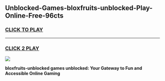 
## Unblocked-Games-bloxfruits-unblocked-Play-Online-Free-96cts
<h3>
<a href="https://premium76.site?title=bloxfruits-unblocked&ref=26A">CLICK TO PLAY</a></h3>
<hr>

<h3>
<a href="https://premium76.site?title=bloxfruits-unblocked&ref=26A">CLICK 2 PLAY</a>
  
</h3>

<a href="https://premium76.site?title=bloxfruits-unblocked&ref=26A"><img src="https://clearcache.store/games.png"></a>


**bloxfruits-unblocked games unblocked: Your Gateway to Fun and Accessible Online Gaming**
